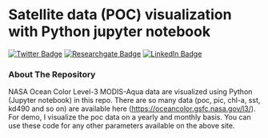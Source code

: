 # Satellite data (POC) visualization with Python jupyter notebook
[![Twitter Badge](https://img.shields.io/twitter/follow/rony_golderku?style=social)](https://twitter.com/rony_golderku)
[![Researchgate Badge](http://www.researchgate.net/favicon.ico)](https://www.researchgate.net/profile/Md-Golder)
[![LinkedIn Badge](https://img.shields.io/badge/connect-LinkedIn-blue)](https://www.linkedin.com/in/ronygolder/)

### About The Repository

NASA Ocean Color Level-3 MODIS-Aqua  data  are visualized using Python (Jupyter notebook) in this repo. There are so many data (poc, pic, chl-a, sst, kd490 and so on) are available here (https://oceancolor.gsfc.nasa.gov/l3/). For demo, I visualize the poc data on a yearly and monthly basis. You can use these code for any other parameters available on the above site. 
